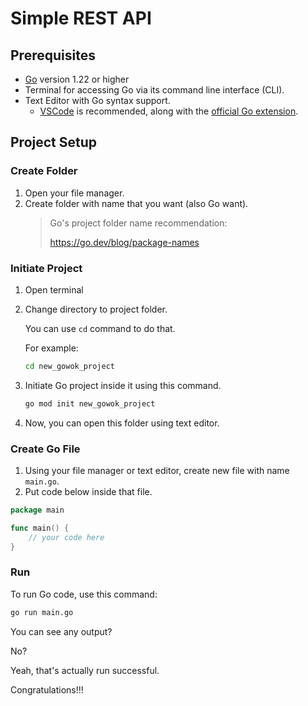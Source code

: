 # Simple REST API

## Prerequisites
* [Go](https://go.dev) version 1.22 or higher
* Terminal for accessing Go via its command line interface (CLI).
* Text Editor with Go syntax support. 
    * [VSCode](https://code.visualstudio.com/) is recommended, along with the [official Go extension](https://marketplace.visualstudio.com/items?itemName=golang.Go).

## Project Setup
### Create Folder
1. Open your file manager.
2. Create folder with name that you want (also Go want).
    > Go's project folder name recommendation:
    >
    > https://go.dev/blog/package-names

### Initiate Project
1. Open terminal
2. Change directory to project folder.

    You can use `cd` command to do that.

    For example:
    ```sh
    cd new_gowok_project
    ```

3. Initiate Go project inside it using this command.
    ```sh
    go mod init new_gowok_project
    ```
4. Now, you can open this folder using text editor.

### Create Go File
1. Using your file manager or text editor, create new file with name `main.go`.
2. Put code below inside that file.
```go
package main

func main() {
    // your code here
}
```

### Run

To run Go code, use this command:
```sh
go run main.go
```

You can see any output?

No?

Yeah, that's actually run successful.

Congratulations!!!
